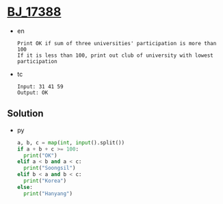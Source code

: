 # [BJ_17388](https://acmicpc.net/problem/17388)

* en

  ```en
  Print OK if sum of three universities' participation is more than 100
  If it is less than 100, print out club of university with lowest participation
  ```

* tc

  ```tc
  Input: 31 41 59
  Output: OK
  ```

## Solution

* py

  ```py
  a, b, c = map(int, input().split())
  if a + b + c >= 100:
    print("OK")
  elif a < b and a < c:
    print("Soongsil")
  elif b < a and b < c:
    print("Korea")
  else:
    print("Hanyang")
  ```
